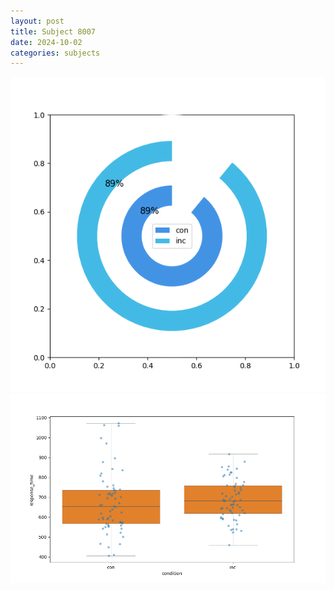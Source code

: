 ```yaml
---
layout: post
title: Subject 8007
date: 2024-10-02
categories: subjects
---
```


![](data/8007/run-1/8007_accuracy_by_condition.png)
![](data/8007/run-1/8007_rt.png)
